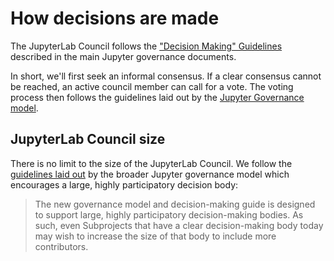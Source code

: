 # How decisions are made

The JupyterLab Council follows the ["Decision Making" Guidelines](https://jupyter.org/governance/decision_making.html#required-aspects-of-decision-making) described in the main Jupyter governance documents.

In short, we'll first seek an informal consensus. If a clear consensus cannot be reached, an active council member can call for a vote. The voting process then follows the guidelines laid out by the [Jupyter Governance model]((https://jupyter.org/governance/decision_making.html#required-aspects-of-decision-making)).

## JupyterLab Council size

There is no limit to the size of the JupyterLab Council. We follow the [guidelines laid out](https://jupyter.org/governance/bootstrapping_decision_making.html#bootstrapping-decision-making-bodies) by the broader Jupyter governance model which encourages a large, highly participatory decision body:

> The new governance model and decision-making guide is designed to support large, highly participatory decision-making bodies. As such, even Subprojects that have a clear decision-making body today may wish to increase the size of that body to include more contributors.
